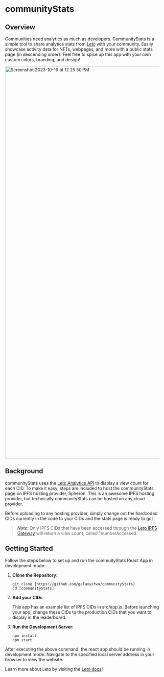 # communityStats

## Overview
Communities need analytics as much as developers. CommunityStats is a simple tool to share analytics stats from [Leto](https://leto.gg/) with your community. Easily showcase activity data for NFTs, webpages, and more with a public stats page (in descending order). Feel free to spice up this app with your own custom colors, branding, and design!

<img width="1281" alt="Screenshot 2023-10-16 at 12 25 50 PM" src="https://github.com/galaxyxtwo/communityStats/assets/90220293/56b26e1d-c191-4416-b691-68f8c8e76d02">

## Background

communityStats uses the [Leto Analytics API](https://letodev.gitbook.io/getting-started/documentation/analytics-rest-api) to display a view count for each CID. To make it easy, steps are included to host the communityStats page on IPFS hosting provider, Spheron. This is an awesome IPFS hosting provider, but technically communityStats can be hosted on any cloud provider.

Before uploading to any hosting provider, simply change out the hardcoded CIDs currently in the code to your CIDs and the stats page is ready to go!

> **_Note_**: Only IPFS CIDs that have been accessed through the [Leto IPFS Gateway](https://letodev.gitbook.io/getting-started/documentation/ipfs-gateway-api) will return a view count, called "numberAccessed.


## Getting Started
Follow the steps below to set up and run the commuityStats React App in development mode:

1. **Clone the Repository**:
  
    ```
    git clone [https://github.com/galaxyxtwo/communityStats]
    cd [communityStats]
2. **Add your CIDs**: 

    This app has an example list of IPFS CIDs in src/app.js. Before launching your app, change these CIDs to the
    production CIDs that you want to display in the leaderboard. 
3. **Run the Development Server**:
    ```
    npm install
    npm start
    ```

  After executing the above command, the react app should be running in development mode. Navigate to the specified local server address in your browser to view the website.
    
  Learn more about Leto by visiting the [Leto docs](https://letodev.gitbook.io/getting-started/)!
